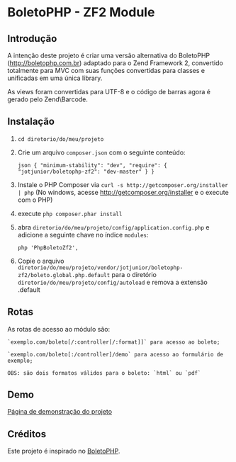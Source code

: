 BoletoPHP - ZF2 Module
=======================

Introdução
------------
A intenção deste projeto é criar uma versão alternativa do BoletoPHP (http://boletophp.com.br) adaptado
para o Zend Framework 2, convertido totalmente para MVC com suas funções convertidas para classes e unificadas 
em uma única library.

As views foram convertidas para UTF-8 e o código de barras agora é gerado pelo Zend\Barcode.  

Instalação
----------
  1. `cd diretorio/do/meu/projeto`
  2. Crie um arquivo `composer.json` com o seguinte conteúdo:

     `json
     {
         "minimum-stability": "dev",
         "require": {
             "jotjunior/boletophp-zf2": "dev-master"
         }
     }
     `
  3. Instale o PHP Composer via `curl -s http://getcomposer.org/installer | php` (No windows, acesse
     http://getcomposer.org/installer e o execute com o PHP)
  4. execute `php composer.phar install`
  5. abra `diretorio/do/meu/projeto/config/application.config.php` e adicione a seguinte chave no índice `modules`: 

     `php
     'PhpBoletoZf2',
     `
  6. Copie o arquivo `diretorio/do/meu/projeto/vendor/jotjunior/boletophp-zf2/boleto.global.php.default` para o diretório `diretorio/do/meu/projeto/config/autoload` e remova a extensão .default

Rotas
-----
As rotas de acesso ao módulo são:

	`exemplo.com/boleto[/:controller[/:format]]` para acesso ao boleto;
	
	`exemplo.com/boleto[:/controller]/demo` para acesso ao formulário de exemplo;
	 
	OBS: são dois formatos válidos para o boleto: `html` ou `pdf`

Demo
----
[Página de demonstração do projeto](http://phpboleto-zf2.jot.com.br/)

Créditos
--------
Este projeto é inspirado no [BoletoPHP](http://www.boletophp.com.br). 
